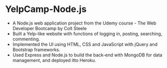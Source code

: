 # YelpCamp-Node.js

- A Node.js web application project from the Udemy course - The Web Developer Bootcamp by Colt Steele <br > 
- Built a Yelp-like website with functions of logging in, posting, searching, commenting.<br > 
- Implemented the UI using HTML, CSS and JavaScript with jQuery and Bootstrap frameworks.<br > 
- Used Express and Node.js to build the back-end with MongoDB for data management, and deployed itto Heroku.<br > 




